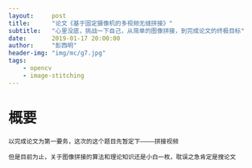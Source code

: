 ```yaml
---
layout:     post
title:      "论文《基于固定摄像机的多视频无缝拼接》"
subtitle:   "心里没底，挑战一下自己，从简单的图像拼接，到完成论文的终极目标"
date:       2019-01-17 20:00:00
author:     "彭西明"
header-img: "img/mc/g7.jpg"
tags:
    - opencv
    - image-stitching
---
```


# 概要

    以完成论文为第一要务，这次的这个题目先暂定下————拼接视频

    但是目前为止，关于图像拼接的算法和理论知识还是小白一枚，耽误之急肯定是搜论文
